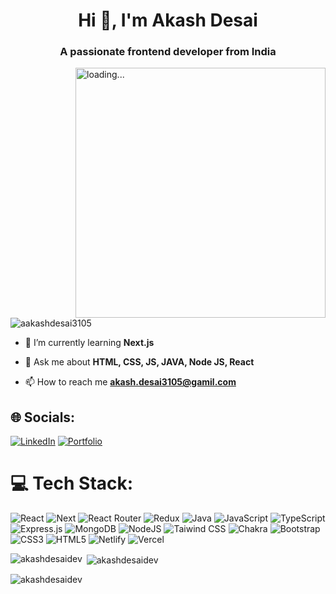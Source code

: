 
<h1 align="center">Hi 👋, I'm Akash Desai</h1>
<h3 align="center">A passionate frontend developer from India</h3>

<img align="right" width="400" src="https://user-images.githubusercontent.com/55389276/140866485-8fb1c876-9a8f-4d6a-98dc-08c4981eaf70.gif" alt="loading...">

<p align="left"> <img src="https://komarev.com/ghpvc/?username=aakashdesai3105&label=Profile%20views&color=0e75b6&style=flat" alt="aakashdesai3105" /> 
</p>

- 🌱 I’m currently learning **Next.js**

- 💬 Ask me about **HTML, CSS, JS, JAVA, Node JS, React**

- 📫 How to reach me **akash.desai3105@gamil.com**

## 🌐 Socials:
[![LinkedIn](https://img.shields.io/badge/LinkedIn-%230077B5.svg?logo=linkedin&logoColor=white)](https://www.linkedin.com/in/inakashdesai/) 
[![Portfolio](https://img.shields.io/badge/Portfolio-8A2BE2)](https://akashdesaidev.github.io)

# 💻 Tech Stack:
![React](https://img.shields.io/badge/React-%2320232a.svg?style=flat-square&logo=react&logoColor=%2361DAFB) 
![Next](https://img.shields.io/badge/next.js-000000?style=flat-square&logo=nextdotjs&logoColor=white) 
![React Router](https://img.shields.io/badge/React_Router-CA4245?style=flat-square&logo=react-router&logoColor=white) 
![Redux](https://img.shields.io/badge/redux-%23593d88.svg?style=flat-square&logo=redux&logoColor=white) 
![Java](https://img.shields.io/badge/java-%23ED8B00.svg?style=flat-square&logo=java&logoColor=white) 
![JavaScript](https://img.shields.io/badge/javascript-%23323330.svg?style=flat-square&logo=javascript&logoColor=%23F7DF1E) 
![TypeScript](https://img.shields.io/badge/TypeScript-%230077B5.svg?style=flat-square&logo=Typescript&logoColor=white) 
![Express.js](https://img.shields.io/badge/express.js-%23404d59.svg?style=flat-square&logo=express&logoColor=%2361DAFB) 
![MongoDB](https://img.shields.io/badge/MongoDB-%234ea94b.svg?style=flat-square&logo=mongodb&logoColor=white)
![NodeJS](https://img.shields.io/badge/node.js-6DA55F?style=flat-square&logo=node.js&logoColor=white) 
![Taiwind CSS](https://img.shields.io/badge/Tailwind-%23008080.svg?style=flat-square&logo=Tailwindcss&logoColor=white) 
![Chakra](https://img.shields.io/badge/chakra-%234ED1C5.svg?style=flat-square&logo=chakraui&logoColor=white) 
![Bootstrap](https://img.shields.io/badge/bootstrap-%23563D7C.svg?style=flat-square&logo=bootstrap&logoColor=white) 
![CSS3](https://img.shields.io/badge/css3-%231572B6.svg?style=flat-square&logo=css3&logoColor=white) 
![HTML5](https://img.shields.io/badge/html5-%23E34F26.svg?style=flat-square&logo=html5&logoColor=white) 
![Netlify](https://img.shields.io/badge/netlify-%23000000.svg?style=flat-square&logo=netlify&logoColor=#00C7B7) 
![Vercel](https://img.shields.io/badge/vercel-%23000000.svg?style=flat-square&logo=vercel&logoColor=white) 

<p><img align="left" src="https://github-readme-stats.vercel.app/api/top-langs?username=akashdesaidev&show_icons=true&locale=en&layout=compact" alt="akashdesaidev" /></p>

<p>&nbsp;<img align="center" src="https://github-readme-stats.vercel.app/api?username=akashdesaidev&show_icons=true&locale=en" alt="akashdesaidev" /></p>

<p><img align="center" src="https://github-readme-streak-stats.herokuapp.com/?user=akashdesaidev&show_icons=true" alt="akashdesaidev" /></p>

